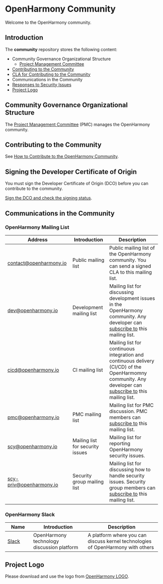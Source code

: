 # OpenHarmony Community
Welcome to the OpenHarmony community.

## Introduction
The **community** repository stores the following content:

- Community Governance Organizational Structure
    - [Project Management Committee](/zh/pmc.md)
- [Contributing to the Community](https://gitee.com/openharmony/docs/blob/master/en/contribute/Readme-EN.md)
- [CLA for Contributing to the Community](/cla)
- Communications in the Community
- [Responses to Security Issues](https://gitee.com/openharmony/security)
- [Project Logo](/logo)

## Community Governance Organizational Structure

The [Project Management Committee](/zh/pmc.md) (PMC) manages the OpenHarmony community.

## Contributing to the Community

See [How to Contribute to the OpenHarmony Community](https://gitee.com/openharmony/docs/blob/master/en/contribute/Readme-EN.md).

## Signing the Developer Certificate of Origin

You must sign the Developer Certificate of Origin (DCO) before you can contribute to the community.

[Sign the DCO and check the signing status](https://dco.openharmony.io/sign/Z2l0ZWUlMkZvcGVuX2hhcm1vbnk=).

## Communications in the Community

### OpenHarmony Mailing List
| Address                           | Introduction | Description                                        |
| ---------------------------------------|---------- | ------------------------------------------------------------ |
| contact@openharmony.io <img width=150/>  | Public mailing list <img width=100/> | Public mailing list of the OpenHarmony community. You can send a signed CLA to this mailing list. <img width=200/> |
| dev@openharmony.io  <img width=150/>| Development mailing list <img width=100/> | Mailing list for discussing development issues in the OpenHarmony community. Any developer can [subscribe to](https://lists.openatom.io/postorius/lists/dev.openharmony.io) this mailing list. <img width=200/> |
| cicd@openharmony.io <img width=150/> | CI mailing list <img width=100/> | Mailing list for continuous integration and continuous delivery (CI/CD) of the OpenHarmomny community. Any developer can [subscribe to](https://lists.openatom.io/postorius/lists/cicd.openharmony.io) this mailing list. <img width=200/> |
| pmc@openharmony.io  <img width=150/>| PMC mailing list <img width=100/> | Mailing list for PMC discussion. PMC members can [subscribe to](https://lists.openatom.io/postorius/lists/pmc.openharmony.io/) this mailing list. <img width=200/> |
| scy@openharmony.io <img width=150/> | Mailing list for security issues <img width=100/> | Mailing list for reporting OpenHarmony security issues. <img width=200/> |
| scy-priv@openharmony.io  <img width=150/>| Security group mailing list <img width=100/> | Mailing list for discussing how to handle security issues. Security group members can [subscribe to](https://lists.openatom.io/postorius/lists/scy-priv.openharmony.io/) this mailing list. <img width=200/> |


### OpenHarmony Slack
| Name                              | Introduction | Description                                               |
| ---------------------------------------|---------- | ------------------------------------------------------------ |
| [Slack](https://join.slack.com/t/openharmonyworkspace/shared_invite/zt-kn7a5rqq-atJo4XjfW5F97nvnQd0xvw) <img width=150/>  | OpenHarmony technology discussion platform <img width=100/> | A platform where you can discuss kernel technologies of OpenHarmony with others <img width=200/> |


## Project Logo

Please download and use the logo from [OpenHarmony LOGO](/logo).
